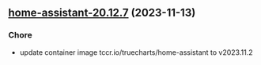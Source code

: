 ## [home-assistant-20.12.7](https://github.com/cyr-ius/truenas-charts/compare/home-assistant-20.12.6...home-assistant-20.12.7) (2023-11-13)

### Chore

- update container image tccr.io/truecharts/home-assistant to v2023.11.2

